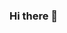### Hi there 👋

<!--
**momoazzen/momoazzen** is a ✨ _special_ ✨ repository because its `README.md` (this file) appears on your GitHub profile.

Here are some ideas to get you started:

- 🔭 I’m currently working on ecommerce project...
- 🌱 I’m currently learning React
- 👯 I’m looking to collaborate on ...
- 🤔 I’m looking for help with Frontend Developer
- 💬 Ask me about ...
- 📫 How to reach me: m.moazzen@gmail.com
- 😄 Pronouns: ...
- ⚡ Fun fact: ...
-->
